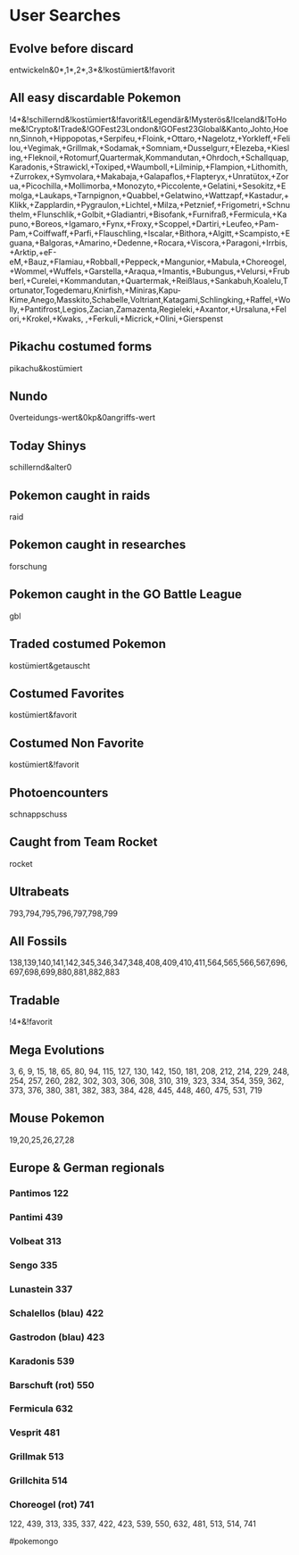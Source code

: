 # User Searches

## Evolve before discard
entwickeln&0*,1*,2*,3*&!kostümiert&!favorit

## All easy discardable Pokemon
!4*&!schillernd&!kostümiert&!favorit&!Legendär&!Mysterös&!Iceland&!ToHome&!Crypto&!Trade&!GOFest23London&!GOFest23Global&Kanto,Johto,Hoenn,Sinnoh,+Hippopotas,+Serpifeu,+Floink,+Ottaro,+Nagelotz,+Yorkleff,+Felilou,+Vegimak,+Grillmak,+Sodamak,+Somniam,+Dusselgurr,+Elezeba,+Kiesling,+Fleknoil,+Rotomurf,Quartermak,Kommandutan,+Ohrdoch,+Schallquap,Karadonis,+Strawickl,+Toxiped,+Waumboll,+Lilminip,+Flampion,+Lithomith,+Zurrokex,+Symvolara,+Makabaja,+Galapaflos,+Flapteryx,+Unratütox,+Zorua,+Picochilla,+Mollimorba,+Monozyto,+Piccolente,+Gelatini,+Sesokitz,+Emolga,+Laukaps,+Tarnpignon,+Quabbel,+Gelatwino,+Wattzapf,+Kastadur,+Klikk,+Zapplardin,+Pygraulon,+Lichtel,+Milza,+Petznief,+Frigometri,+Schnuthelm,+Flunschlik,+Golbit,+Gladiantri,+Bisofank,+Furnifraß,+Fermicula,+Kapuno,+Boreos,+Igamaro,+Fynx,+Froxy,+Scoppel,+Dartiri,+Leufeo,+Pam-Pam,+Coiffwaff,+Parfi,+Flauschling,+Iscalar,+Bithora,+Algitt,+Scampisto,+Eguana,+Balgoras,+Amarino,+Dedenne,+Rocara,+Viscora,+Paragoni,+Irrbis,+Arktip,+eF-eM,+Bauz,+Flamiau,+Robball,+Peppeck,+Mangunior,+Mabula,+Choreogel,+Wommel,+Wuffels,+Garstella,+Araqua,+Imantis,+Bubungus,+Velursi,+Frubberl,+Curelei,+Kommandutan,+Quartermak,+Reißlaus,+Sankabuh,Koalelu,Tortunator,Togedemaru,Knirfish,+Miniras,Kapu-Kime,Anego,Masskito,Schabelle,Voltriant,Katagami,Schlingking,+Raffel,+Wolly,+Pantifrost,Legios,Zacian,Zamazenta,Regieleki,+Axantor,+Ursaluna,+Felori,+Krokel,+Kwaks,
,+Ferkuli,+Micrick,+Olini,+Gierspenst


## Pikachu costumed forms
pikachu&kostümiert

## Nundo
0verteidungs-wert&0kp&0angriffs-wert

## Today Shinys
schillernd&alter0

## Pokemon caught in raids
raid

## Pokemon caught in researches
forschung

## Pokemon caught in the GO Battle League
gbl

## Traded costumed Pokemon
kostümiert&getauscht

## Costumed Favorites
kostümiert&favorit

## Costumed Non Favorite
kostümiert&!favorit

## Photoencounters
schnappschuss

## Caught from Team Rocket
rocket

## Ultrabeats
793,794,795,796,797,798,799

## All Fossils
138,139,140,141,142,345,346,347,348,408,409,410,411,564,565,566,567,696,697,698,699,880,881,882,883

## Tradable
!4*&!favorit

## Mega Evolutions
3, 6, 9, 15, 18, 65, 80, 94, 115, 127, 130, 142, 150, 181, 208, 212, 214, 229, 248, 254, 257, 260, 282, 302, 303, 306, 308, 310, 319, 323, 334, 354, 359, 362, 373, 376, 380, 381, 382, 383, 384, 428, 445, 448, 460, 475, 531, 719

## Mouse Pokemon
19,20,25,26,27,28

## Europe & German regionals
### Pantimos 122
### Pantimi 439
### Volbeat 313
### Sengo 335
### Lunastein 337
### Schalellos (blau) 422
### Gastrodon (blau) 423
### Karadonis 539
### Barschuft (rot) 550
### Fermicula 632
### Vesprit 481
### Grillmak 513
### Grillchita 514
### Choreogel (rot) 741
122, 439, 313, 335, 337, 422, 423, 539, 550, 632, 481, 513, 514, 741

#pokemongo
